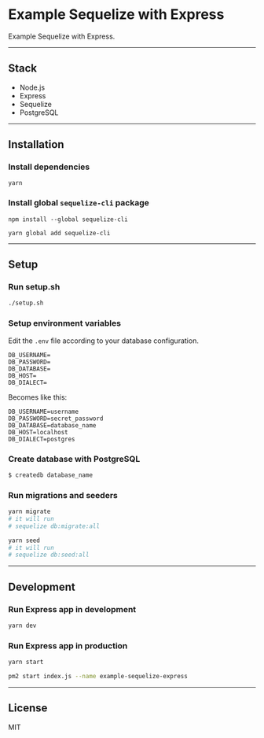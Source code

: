 # Example Sequelize with Express

Example Sequelize with Express.

---

## Stack

- Node.js
- Express
- Sequelize
- PostgreSQL

---

## Installation

### Install dependencies

```
yarn
```

### Install global `sequelize-cli` package

```
npm install --global sequelize-cli
```

```
yarn global add sequelize-cli
```

---

## Setup

### Run setup.sh

```sh
./setup.sh
```

### Setup environment variables

Edit the `.env` file according to your database configuration.

```
DB_USERNAME=
DB_PASSWORD=
DB_DATABASE=
DB_HOST=
DB_DIALECT=
```

Becomes like this:

```
DB_USERNAME=username
DB_PASSWORD=secret_password
DB_DATABASE=database_name
DB_HOST=localhost
DB_DIALECT=postgres
```

### Create database with PostgreSQL

```sh
$ createdb database_name
```

### Run migrations and seeders

```sh
yarn migrate
# it will run
# sequelize db:migrate:all
```

```sh
yarn seed
# it will run
# sequelize db:seed:all
```

---

## Development

### Run Express app in development

```sh
yarn dev
```

### Run Express app in production

```sh
yarn start
```

```sh
pm2 start index.js --name example-sequelize-express
```

---

## License

MIT
